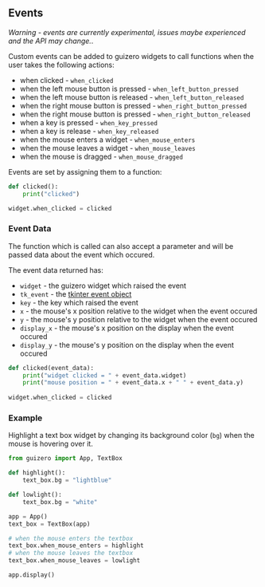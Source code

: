 ## Events

_Warning - events are currently experimental, issues maybe experienced and the API may change._.

Custom events can be added to guizero widgets to call functions when the user takes the following actions:

- when clicked - `when_clicked`
- when the left mouse button is pressed - `when_left_button_pressed`
- when the left mouse button is released - `when_left_button_released`
- when the right mouse button is pressed - `when_right_button_pressed`
- when the right mouse button is pressed - `when_right_button_released`
- when a key is pressed - `when_key_pressed`
- when a key is release - `when_key_released`
- when the mouse enters a widget - `when_mouse_enters`
- when the mouse leaves a widget - `when_mouse_leaves`
- when the mouse is dragged - `when_mouse_dragged`

Events are set by assigning them to a function:

```python
def clicked():
    print("clicked")

widget.when_clicked = clicked
```

### Event Data

The function which is called can also accept a parameter and will be passed data about the event which occured.

The event data returned has:

- `widget` - the guizero widget which raised the event
- `tk_event` - the [tkinter event object](http://effbot.org/tkinterbook/tkinter-events-and-bindings.htm)
- `key` - the key which raised the event
- `x` - the mouse's x position relative to the widget when the event occured
- `y` - the mouse's y position relative to the widget when the event occured
- `display_x` - the mouse's x position on the display when the event occured
- `display_y` - the mouse's y position on the display when the event occured

```python
def clicked(event_data):
    print("widget clicked = " + event_data.widget)
    print("mouse position = " + event_data.x + " " + event_data.y)
    
widget.when_clicked = clicked
```

### Example

Highlight a text box widget by changing its background color (`bg`) when the mouse is hovering over it.

```python
from guizero import App, TextBox

def highlight():
    text_box.bg = "lightblue"

def lowlight():
    text_box.bg = "white"

app = App()
text_box = TextBox(app)

# when the mouse enters the textbox
text_box.when_mouse_enters = highlight
# when the mouse leaves the textbox
text_box.when_mouse_leaves = lowlight

app.display()
```
